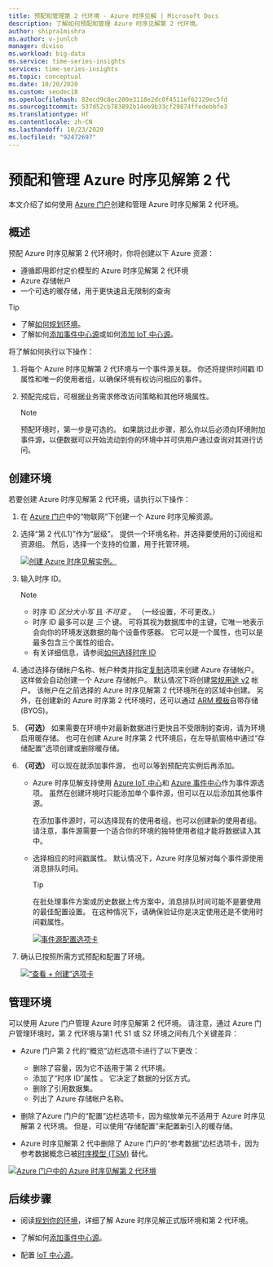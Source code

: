 ```yaml
---
title: 预配和管理第 2 代环境 - Azure 时序见解 | Microsoft Docs
description: 了解如何预配和管理 Azure 时序见解第 2 代环境。
author: shipra1mishra
ms.author: v-junlch
manager: diviso
ms.workload: big-data
ms.service: time-series-insights
services: time-series-insights
ms.topic: conceptual
ms.date: 10/20/2020
ms.custom: seodec18
ms.openlocfilehash: 82ecd9c8ec200e3118e2dc0f4511ef62329ec5fd
ms.sourcegitcommit: 537d52cb783892b14eb9b33cf29874ffedebbfe3
ms.translationtype: HT
ms.contentlocale: zh-CN
ms.lasthandoff: 10/23/2020
ms.locfileid: "92472697"
---
```

# <a name="provision-and-manage-azure-time-series-insights-gen2"></a>预配和管理 Azure 时序见解第 2 代

本文介绍了如何使用 [Azure 门户](https://portal.azure.cn/)创建和管理 Azure 时序见解第 2 代环境。

## <a name="overview"></a>概述

预配 Azure 时序见解第 2 代环境时，你将创建以下 Azure 资源：

* 遵循即用即付定价模型的 Azure 时序见解第 2 代环境
* Azure 存储帐户
* 一个可选的暖存储，用于更快速且无限制的查询

> [!TIP]
>
> * 了解[如何规划环境](./time-series-insights-update-plan.md)。
> * 了解如何[添加事件中心源](./how-to-ingest-data-event-hub.md)或如何[添加 IoT 中心源](./how-to-ingest-data-iot-hub.md)。

将了解如何执行以下操作：

1. 将每个 Azure 时序见解第 2 代环境与一个事件源关联。 你还将提供时间戳 ID 属性和唯一的使用者组，以确保环境有权访问相应的事件。

1. 预配完成后，可根据业务需求修改访问策略和其他环境属性。

   > [!NOTE]
   > 预配环境时，第一步是可选的。 如果跳过此步骤，那么你以后必须向环境附加事件源，以便数据可以开始流动到你的环境中并可供用户通过查询对其进行访问。

## <a name="create-the-environment"></a>创建环境

若要创建 Azure 时序见解第 2 代环境，请执行以下操作：

1. 在 [Azure 门户](https://portal.azure.cn/)中的“物联网”下创建一个 Azure 时序见解资源。

1. 选择“第 2 代(L1)”作为“层级”。 提供一个环境名称，并选择要使用的订阅组和资源组。 然后，选择一个支持的位置，用于托管环境。

   [![创建 Azure 时序见解实例。](./media/v2-update-manage/create-and-manage-configuration.png)](./media/v2-update-manage/create-and-manage-configuration.png#lightbox)

1. 输入时序 ID。

    > [!NOTE]
    >
    > * 时序 ID *区分大小写* 且 *不可变* 。 （一经设置，不可更改。）
    > * 时序 ID 最多可以是 *三个* 键。 可将其视为数据库中的主键，它唯一地表示会向你的环境发送数据的每个设备传感器。 它可以是一个属性，也可以是最多包含三个属性的组合。
    > * 有关详细信息，请参阅[如何选择时序 ID](time-series-insights-update-how-to-id.md)

1. 通过选择存储帐户名称、帐户种类并指定[复制](/storage/common/redundancy-migration?tabs=portal)选项来创建 Azure 存储帐户。 这样做会自动创建一个 Azure 存储帐户。 默认情况下将创建[常规用途 v2](/storage/common/storage-account-overview) 帐户。 该帐户在之前选择的 Azure 时序见解第 2 代环境所在的区域中创建。
另外，在创建新的 Azure 时序第 2 代环境时，还可以通过 [ARM 模板](./time-series-insights-manage-resources-using-azure-resource-manager-template.md)自带存储 (BYOS)。

1. **（可选）** 如果需要在环境中对最新数据进行更快且不受限制的查询，请为环境启用暖存储。 也可在创建 Azure 时序第 2 代环境后，在左导航窗格中通过“存储配置”选项创建或删除暖存储。

1. **（可选）** 可以现在就添加事件源， 也可以等到预配完实例后再添加。

   * Azure 时序见解支持使用 [Azure IoT 中心](./how-to-ingest-data-iot-hub.md)和 [Azure 事件中心](./how-to-ingest-data-event-hub.md)作为事件源选项。 虽然在创建环境时只能添加单个事件源，但可以在以后添加其他事件源。

     在添加事件源时，可以选择现有的使用者组，也可以创建新的使用者组。 请注意，事件源需要一个适合你的环境的独特使用者组才能将数据读入其中。

   * 选择相应的时间戳属性。 默认情况下，Azure 时序见解对每个事件源使用消息排队时间。

     > [!TIP]
     > 在批处理事件方案或历史数据上传方案中，消息排队时间可能不是要使用的最佳配置设置。 在这种情况下，请确保验证你是决定使用还是不使用时间戳属性。

     [![事件源配置选项卡](./media/v2-update-manage/create-and-manage-event-source.png)](./media/v2-update-manage/create-and-manage-event-source.png#lightbox)

1. 确认已按照所需方式预配和配置了环境。

    [![“查看 + 创建”选项卡](./media/v2-update-manage/create-and-manage-review-and-confirm.png)](./media/v2-update-manage/create-and-manage-review-and-confirm.png#lightbox)

## <a name="manage-the-environment"></a>管理环境

可以使用 Azure 门户管理 Azure 时序见解第 2 代环境。 请注意，通过 Azure 门户管理环境时，第 2 代环境与第1 代 S1 或 S2 环境之间有几个关键差异：

* Azure 门户第 2 代的“概览”边栏选项卡进行了以下更改：

  * 删除了容量，因为它不适用于第 2 代环境。
  * 添加了“时序 ID”属性  。 它决定了数据的分区方式。
  * 删除了引用数据集。
  * 列出了 Azure 存储帐户名称。

* 删除了Azure 门户的“配置”边栏选项卡，因为缩放单元不适用于 Azure 时序见解第 2 代环境。 但是，可以使用“存储配置”来配置新引入的暖存储。 

* Azure 时序见解第 2 代中删除了 Azure 门户的“参考数据”边栏选项卡，因为参考数据概念已被[时序模型 (TSM)](/time-series-insights/concepts-model-overview) 替代。

[![Azure 门户中的 Azure 时序见解第 2 代环境](./media/v2-update-manage/create-and-manage-overview-confirm.png)](./media/v2-update-manage/create-and-manage-overview-confirm.png#lightbox)

## <a name="next-steps"></a>后续步骤

* 阅读[规划你的环境](./time-series-insights-update-plan.md)，详细了解 Azure 时序见解正式版环境和第 2 代环境。

* 了解如何[添加事件中心源](./how-to-ingest-data-event-hub.md)。

* 配置 [IoT 中心源](./how-to-ingest-data-iot-hub.md)。

